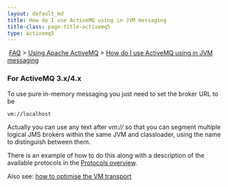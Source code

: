 ```yaml
---
layout: default_md
title: How do I use ActiveMQ using in JVM messaging 
title-class: page-title-activemq5
type: activemq5
---
```


 [FAQ](faq) > [Using Apache ActiveMQ](using-apache-activemq) > [How do I use ActiveMQ using in JVM messaging](how-do-i-use-activemq-using-in-jvm-messaging)


### For ActiveMQ 3.x/4.x

To use pure in-memory messaging you just need to set the broker URL to be
```
vm://localhost
```
Actually you can use any text after _vm://_ so that you can segment multiple logical JMS brokers within the same JVM and classloader, using the name to distinguish between them.

There is an example of how to do this along with a description of the available protocols in the [Protocols overview](uri-protocols).

Also see: [how to optimise the VM transport](how-should-i-use-the-vm-transport)

